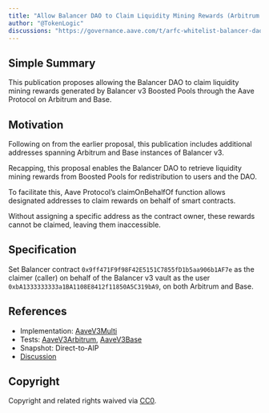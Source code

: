 ```yaml
---
title: "Allow Balancer DAO to Claim Liquidity Mining Rewards (Arbitrum & Base)"
author: "@TokenLogic"
discussions: "https://governance.aave.com/t/arfc-whitelist-balancer-dao-to-claim-liquidity-mining-rewards-arbitrum-base/21280"
---
```


## Simple Summary

This publication proposes allowing the Balancer DAO to claim liquidity mining rewards generated by Balancer v3 Boosted Pools through the Aave Protocol on Arbitrum and Base.

## Motivation

Following on from the earlier proposal, this publication includes additional addresses spanning Arbitrum and Base instances of Balancer v3.

Recapping, this proposal enables the Balancer DAO to retrieve liquidity mining rewards from Boosted Pools for redistribution to users and the DAO.

To facilitate this, Aave Protocol’s claimOnBehalfOf function allows designated addresses to claim rewards on behalf of smart contracts.

Without assigning a specific address as the contract owner, these rewards cannot be claimed, leaving them inaccessible.

## Specification

Set Balancer contract `0x9ff471F9f98F42E5151C7855fD1b5aa906b1AF7e` as the claimer (caller) on behalf of the Balancer v3 vault as the user `0xbA1333333333a1BA1108E8412f11850A5C319bA9`, on both Arbitrum and Base.

## References

- Implementation: [AaveV3Multi](https://github.com/bgd-labs/aave-proposals-v3/blob/7eda23327483a3ded404995ebc7963fde66bd967/src/20250318_Multi_AllowBalancerDAOToClaimLiquidityMiningRewards/AaveV3Multi_AllowBalancerDAOToClaimLiquidityMiningRewards_20250318.sol)
- Tests: [AaveV3Arbitrum](https://github.com/bgd-labs/aave-proposals-v3/blob/7eda23327483a3ded404995ebc7963fde66bd967/src/20250318_Multi_AllowBalancerDAOToClaimLiquidityMiningRewards/AaveV3Arbitrum_AllowBalancerDAOToClaimLiquidityMiningRewards_20250318.t.sol), [AaveV3Base](https://github.com/bgd-labs/aave-proposals-v3/blob/7eda23327483a3ded404995ebc7963fde66bd967/src/20250318_Multi_AllowBalancerDAOToClaimLiquidityMiningRewards/AaveV3Base_AllowBalancerDAOToClaimLiquidityMiningRewards_20250318.t.sol)
- Snapshot: Direct-to-AIP
- [Discussion](https://governance.aave.com/t/arfc-whitelist-balancer-dao-to-claim-liquidity-mining-rewards-arbitrum-base/21280)

## Copyright

Copyright and related rights waived via [CC0](https://creativecommons.org/publicdomain/zero/1.0/).
